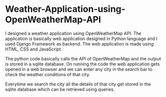 # Weather-Application-using-OpenWeatherMap-API
I designed a weather application using OpenWeatherMap API. The application is basically web application designed in Python language and I used Django Framework as backend. The web application is made using HTML, CSS and JavaScript. 

The python code basically calls the API of OpenWeatherMap and the output is stored in a sqlite database. On running the code the web application gets opened in a web browser and we can enter any city in the search bar to check the weather conditions of that city. 

Everytime we search the city all the details of that city get stored in the sqlite database which can be retrieved using queries.
